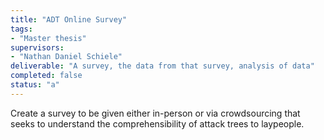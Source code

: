 ```yaml
---
title: "ADT Online Survey"
tags: 
- "Master thesis"
supervisors:
- "Nathan Daniel Schiele"
deliverable: "A survey, the data from that survey, analysis of data"
completed: false
status: "a"
---
```


Create a survey to be given either in-person or via crowdsourcing that seeks to understand the comprehensibility of attack trees to laypeople.
